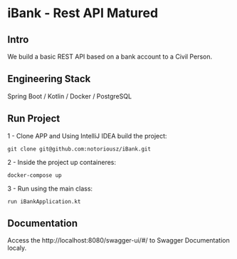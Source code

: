 # iBank - Rest API Matured

## Intro

We build a basic REST API based on a bank account to a Civil Person.

## Engineering Stack

Spring Boot / Kotlin / Docker / PostgreSQL

## Run Project

1 - Clone APP and Using IntelliJ IDEA build the project:
~~~
git clone git@github.com:notoriousz/iBank.git
~~~

2 - Inside the project up containeres:
~~~
docker-compose up
~~~

3 - Run using the main class:
~~~
run iBankApplication.kt
~~~

## Documentation

Access the http://localhost:8080/swagger-ui/#/ to Swagger Documentation localy.
